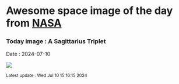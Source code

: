 
# Awesome space image of the day from [NASA](https://api.nasa.gov/)

### Today image : A Sagittarius Triplet
Date : 2024-07-10

![](https://apod.nasa.gov/apod/image/2407/sagittariusTri1024.jpg)

<small>Latest update : Wed Jul 10 15:16:15 2024</small>
        